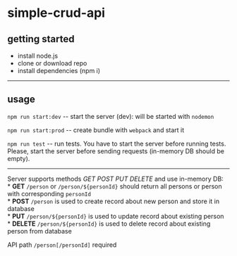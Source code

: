 # simple-crud-api

## getting started
 - install node.js  
 - clone or download repo
 - install dependencies (npm i)
 ---
 ## usage
 ```npm run start:dev``` -- start the server (dev): will be started with ```nodemon```  
 
 ```npm run start:prod``` -- create bundle with ```webpack``` and start it

 ```npm run test``` -- run tests. You have to start the server before running tests. Please, start the server before sending requests (in-memory DB should be empty).
___
Server supports methods *GET POST PUT DELETE* and use in-memory DB:  
    * **GET** `/person` or `/person/${personId}` should return all persons or person with corresponding `personId`  
    * **POST** `/person` is used to create record about new person and store it in database  
    * **PUT** `/person/${personId}` is used to update record about existing person  
    * **DELETE** `/person/${personId}` is used to delete record about existing person from database

API path `/person[/personId]` required

